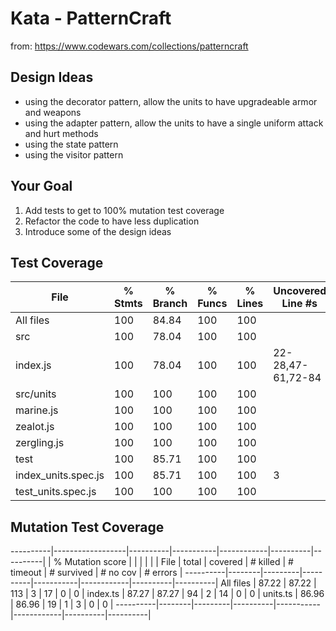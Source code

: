 ﻿# Kata - PatternCraft

from: https://www.codewars.com/collections/patterncraft

## Design Ideas
- using the decorator pattern, allow the units to have upgradeable armor and weapons
- using the adapter pattern, allow the units to have a single uniform attack and hurt methods
- using the state pattern
- using the visitor pattern

## Your Goal
1. Add tests to get to 100% mutation test coverage
2. Refactor the code to have less duplication
3. Introduce some of the design ideas


## Test Coverage


| File                | % Stmts | % Branch | % Funcs | % Lines | Uncovered Line #s |  
---------------------|---------|----------|---------|---------|-------------------|  
| All files           | 100     | 84.84    | 100     | 100     |                   |   
| src                 | 100     | 78.04    | 100     | 100     |                   |  
| index.js            | 100     | 78.04    | 100     | 100     | 22-28,47-61,72-84 |  
| src/units           | 100     | 100      | 100     | 100     |                   |  
| marine.js           | 100     | 100      | 100     | 100     |                   |  
| zealot.js           | 100     | 100      | 100     | 100     |                   |  
| zergling.js         | 100     | 100      | 100     | 100     |                   |  
| test                | 100     | 85.71    | 100     | 100     |                   |  
| index_units.spec.js | 100     | 85.71    | 100     | 100     | 3                 |  
| test_units.spec.js  | 100     | 100      | 100     | 100     |                   |  

## Mutation Test Coverage

----------|------------------|----------|-----------|------------|----------|----------|
          | % Mutation score |          |           |            |          |          |
File      |  total | covered | # killed | # timeout | # survived | # no cov | # errors |
----------|--------|---------|----------|-----------|------------|----------|----------|
All files |  87.22 |   87.22 |      113 |         3 |         17 |        0 |        0 |
index.ts |  87.27 |   87.27 |       94 |         2 |         14 |        0 |        0 |
units.ts |  86.96 |   86.96 |       19 |         1 |          3 |        0 |        0 |
----------|--------|---------|----------|-----------|------------|----------|----------|
